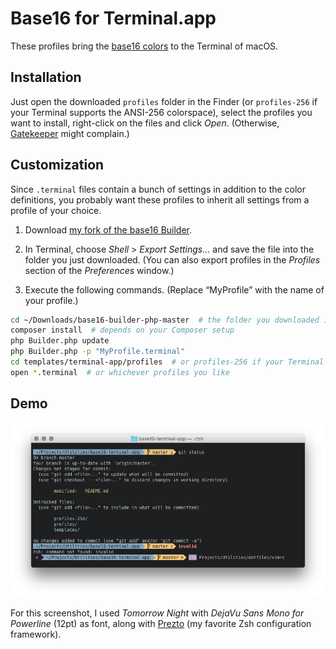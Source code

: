 # Base16 for Terminal.app

These profiles bring the [base16 colors](https://github.com/chriskempson/base16) to the Terminal of macOS.

## Installation

Just open the downloaded `profiles` folder in the Finder (or `profiles-256` if your Terminal
supports the ANSI-256 colorspace), select the profiles you want to install, right-click on the files
and click *Open*. (Otherwise, [Gatekeeper](https://support.apple.com/en-us/HT202491) might complain.)

## Customization

Since `.terminal` files contain a bunch of settings in addition to the color definitions, you
probably want these profiles to inherit all settings from a profile of your choice.

1. Download [my fork of the base16 Builder](https://github.com/vbwx/base16-builder-php).

2. In Terminal, choose *Shell* > *Export Settings&hellip;* and save the file into the folder you
   just downloaded. (You can also export profiles in the *Profiles* section of the *Preferences*
window.)

3. Execute the following commands. (Replace &ldquo;MyProfile&rdquo; with the name of your profile.)
```sh
cd ~/Downloads/base16-builder-php-master  # the folder you downloaded in step 1
composer install  # depends on your Composer setup
php Builder.php update
php Builder.php -p "MyProfile.terminal"
cd templates/terminal-app/profiles  # or profiles-256 if your Terminal supports the ANSI 256 colorspace
open *.terminal  # or whichever profiles you like
```

## Demo

![Tomorrow Night profile](assets/tomorrow-night.png)

For this screenshot, I used *Tomorrow Night* with *DejaVu Sans Mono for Powerline* (12pt) as font,
along with [Prezto](https://github.com/vbwx/prezto) (my favorite Zsh configuration framework).
